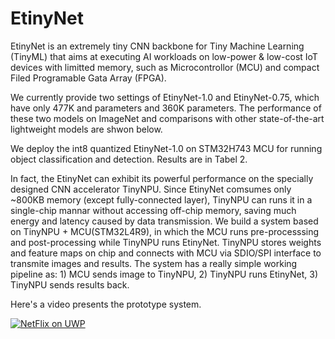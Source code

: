 # EtinyNet

EtinyNet is an extremely tiny CNN backbone for Tiny Machine Learning (TinyML) that aims at executing AI workloads on low-power & low-cost IoT devices with limitted memory, such as Microcontrollor (MCU) and compact Filed Programable Gata Array (FPGA). 

We currently provide two settings of EtinyNet-1.0 and EtinyNet-0.75, which have only 477K and parameters and 360K parameters. The performance of these two models on ImageNet and comparisons with other state-of-the-art lightweight models are shwon below.


We deploy the int8 quantized EtinyNet-1.0 on STM32H743 MCU for running object classification and detection. Results are in Tabel 2.



In fact, the EtinyNet can exhibit its powerful performance on the specially designed CNN accelerator TinyNPU. Since EtinyNet comsumes only ~800KB memory (except fully-connected layer), TinyNPU can runs it in a single-chip mannar without accessing off-chip memory, saving much energy and latency caused by data transmission. We build a system based on TinyNPU + MCU(STM32L4R9), in which the MCU runs pre-processsing and post-processing while TinyNPU runs EtinyNet. TinyNPU stores weights and feature maps on chip and connects with MCU via SDIO/SPI interface to transmite images and results. The system has a really simple working pipeline as: 1) MCU sends image to TinyNPU, 2) TinyNPU runs EtinyNet, 3) TinyNPU sends results back. 

Here's a video presents the prototype system.

[![NetFlix on UWP](https://i9.ytimg.com/vi/mIZPxtJ-9EY/mq3.jpg?sqp=CPi5m48G&rs=AOn4CLDUoZkhxVe61lq4CFTQF-2xTauSSg)](https://www.youtube.com/watch?v=mIZPxtJ-9EY)


